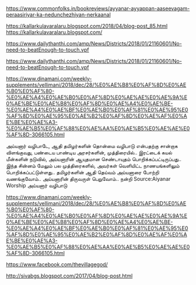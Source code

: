 https://www.commonfolks.in/bookreviews/ayyanar-ayyappan-aaseevagam-peraasiriyar-ka-nedunchezhiyan-nerkaanal

https://kallarkulavaralaru.blogspot.com/2018/04/blog-post_85.html
https://kallarkulavaralaru.blogspot.com/

https://www.dailythanthi.com/amp/News/Districts/2018/01/21160601/No-need-to-beatEnough-to-touch.vpf

https://www.dailythanthi.com/amp/News/Districts/2018/01/21160601/No-need-to-beatEnough-to-touch.vpf

https://www.dinamani.com/weekly-supplements/vellimani/2018/dec/28/%E0%AE%B8%E0%AF%8D%E0%AE%B0%E0%AF%80-%E0%AE%A4%E0%AE%B0%E0%AF%8D%E0%AE%AE%E0%AE%9A%E0%AE%BE%E0%AE%B8%E0%AF%8D%E0%AE%A4%E0%AE%BE-%E0%AE%A4%E0%AE%BF%E0%AE%B0%E0%AF%81%E0%AE%95%E0%AF%8D%E0%AE%95%E0%AE%B2%E0%AF%8D%E0%AE%AF%E0%AE%BE%E0%AE%A3-%E0%AE%B5%E0%AF%88%E0%AE%AA%E0%AE%B5%E0%AE%AE%E0%AF%8D-3066105.html


அய்யனார் வழிபாடே, ஆதி தமிழர்களின் தொன்மை வழிபாடு என்பதற்கு சான்றாக விளங்குவது, பண்டைய பாண்டிய அரசர்களின், முத்திரையில்.. இரட்டைக் கயல் மீன்களின் நடுவில், அய்யனாரின் ஆயுதமான செண்டாயுதம் பொறிக்கப்பட்டிருப்பது.. இந்த சின்னம் மேலும் பல முத்திரைகளில், அவர்கள் வெளியிட்ட நாணயங்களிலும் பொறிக்கப்பட்டுள்ளது.. தமிழர்களின் ஆதி தெய்வம் அய்யனாரை போற்றி வணங்குவோம்.. அய்யனாரின் திருவருள் பெறுவோம்..
நன்றி Source:Aiyanar Worship அய்யனார் வழிபாடு


https://www.dinamani.com/weekly-supplements/vellimani/2018/dec/28/%E0%AE%B8%E0%AF%8D%E0%AE%B0%E0%AF%80-%E0%AE%A4%E0%AE%B0%E0%AF%8D%E0%AE%AE%E0%AE%9A%E0%AE%BE%E0%AE%B8%E0%AF%8D%E0%AE%A4%E0%AE%BE-%E0%AE%A4%E0%AE%BF%E0%AE%B0%E0%AF%81%E0%AE%95%E0%AF%8D%E0%AE%95%E0%AE%B2%E0%AF%8D%E0%AE%AF%E0%AE%BE%E0%AE%A3-%E0%AE%B5%E0%AF%88%E0%AE%AA%E0%AE%B5%E0%AE%AE%E0%AF%8D-3066105.html


https://www.facebook.com/thevillagegod/


http://sivabgs.blogspot.com/2017/04/blog-post.html


